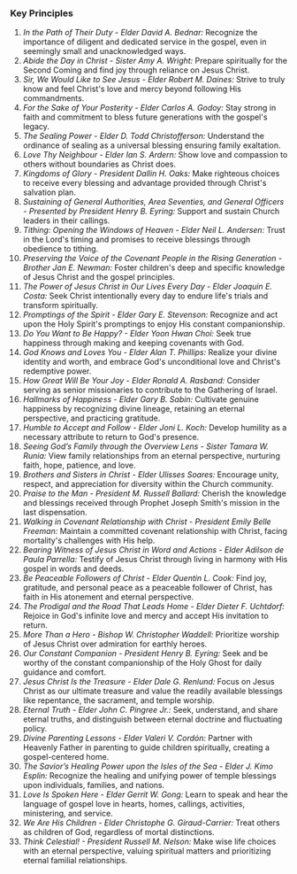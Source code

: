 ### Key Principles

1. *In the Path of Their Duty - Elder David A. Bednar:* Recognize the importance of diligent and dedicated service in the gospel, even in seemingly small and unacknowledged ways.
2. *Abide the Day in Christ - Sister Amy A. Wright:* Prepare spiritually for the Second Coming and find joy through reliance on Jesus Christ.
3. *Sir, We Would Like to See Jesus - Elder Robert M. Daines:* Strive to truly know and feel Christ's love and mercy beyond following His commandments.
4. *For the Sake of Your Posterity - Elder Carlos A. Godoy:* Stay strong in faith and commitment to bless future generations with the gospel's legacy.
5. *The Sealing Power - Elder D. Todd Christofferson:* Understand the ordinance of sealing as a universal blessing ensuring family exaltation.
6. *Love Thy Neighbour - Elder Ian S. Ardern:* Show love and compassion to others without boundaries as Christ does.
7. *Kingdoms of Glory - President Dallin H. Oaks:* Make righteous choices to receive every blessing and advantage provided through Christ's salvation plan.
8. *Sustaining of General Authorities, Area Seventies, and General Officers - Presented by President Henry B. Eyring:* Support and sustain Church leaders in their callings.
9. *Tithing: Opening the Windows of Heaven - Elder Neil L. Andersen:* Trust in the Lord's timing and promises to receive blessings through obedience to tithing.
10. *Preserving the Voice of the Covenant People in the Rising Generation - Brother Jan E. Newman:* Foster children's deep and specific knowledge of Jesus Christ and the gospel principles.
11. *The Power of Jesus Christ in Our Lives Every Day - Elder Joaquin E. Costa:* Seek Christ intentionally every day to endure life's trials and transform spiritually.
12. *Promptings of the Spirit - Elder Gary E. Stevenson:* Recognize and act upon the Holy Spirit's promptings to enjoy His constant companionship.
13. *Do You Want to Be Happy? - Elder Yoon Hwan Choi:* Seek true happiness through making and keeping covenants with God.
14. *God Knows and Loves You - Elder Alan T. Phillips:* Realize your divine identity and worth, and embrace God's unconditional love and Christ's redemptive power.
15. *How Great Will Be Your Joy - Elder Ronald A. Rasband:* Consider serving as senior missionaries to contribute to the Gathering of Israel.
16. *Hallmarks of Happiness - Elder Gary B. Sabin:* Cultivate genuine happiness by recognizing divine lineage, retaining an eternal perspective, and practicing gratitude.
17. *Humble to Accept and Follow - Elder Joni L. Koch:* Develop humility as a necessary attribute to return to God's presence.
18. *Seeing God’s Family through the Overview Lens - Sister Tamara W. Runia:* View family relationships from an eternal perspective, nurturing faith, hope, patience, and love.
19. *Brothers and Sisters in Christ - Elder Ulisses Soares:* Encourage unity, respect, and appreciation for diversity within the Church community.
20. *Praise to the Man - President M. Russell Ballard:* Cherish the knowledge and blessings received through Prophet Joseph Smith's mission in the last dispensation.
21. *Walking in Covenant Relationship with Christ - President Emily Belle Freeman:* Maintain a committed covenant relationship with Christ, facing mortality's challenges with His help.
22. *Bearing Witness of Jesus Christ in Word and Actions - Elder Adilson de Paula Parrella:* Testify of Jesus Christ through living in harmony with His gospel in words and deeds.
23. *Be Peaceable Followers of Christ - Elder Quentin L. Cook:* Find joy, gratitude, and personal peace as a peaceable follower of Christ, has faith in His atonement and eternal perspective.
24. *The Prodigal and the Road That Leads Home - Elder Dieter F. Uchtdorf:* Rejoice in God's infinite love and mercy and accept His invitation to return.
25. *More Than a Hero - Bishop W. Christopher Waddell:* Prioritize worship of Jesus Christ over admiration for earthly heroes.
26. *Our Constant Companion - President Henry B. Eyring:* Seek and be worthy of the constant companionship of the Holy Ghost for daily guidance and comfort.
27. *Jesus Christ Is the Treasure - Elder Dale G. Renlund:* Focus on Jesus Christ as our ultimate treasure and value the readily available blessings like repentance, the sacrament, and temple worship.
28. *Eternal Truth - Elder John C. Pingree Jr.:* Seek, understand, and share eternal truths, and distinguish between eternal doctrine and fluctuating policy.
29. *Divine Parenting Lessons - Elder Valeri V. Cordón:* Partner with Heavenly Father in parenting to guide children spiritually, creating a gospel-centered home.
30. *The Savior’s Healing Power upon the Isles of the Sea - Elder J. Kimo Esplin:* Recognize the healing and unifying power of temple blessings upon individuals, families, and nations.
31. *Love Is Spoken Here - Elder Gerrit W. Gong:* Learn to speak and hear the language of gospel love in hearts, homes, callings, activities, ministering, and service.
32. *We Are His Children - Elder Christophe G. Giraud-Carrier:* Treat others as children of God, regardless of mortal distinctions.
33. *Think Celestial! - President Russell M. Nelson:* Make wise life choices with an eternal perspective, valuing spiritual matters and prioritizing eternal familial relationships.